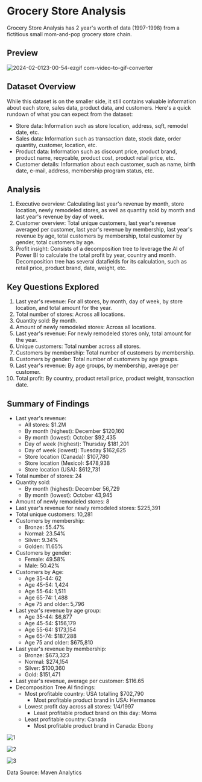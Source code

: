 # Grocery Store Analysis

Grocery Store Analysis has 2 year's worth of data (1997-1998) from a fictitious small mom-and-pop grocery store chain.

## Preview

![2024-02-0123-00-54-ezgif com-video-to-gif-converter](https://github.com/Mlindens/Grocery_Store_Analysis/assets/83295029/14b11ea0-8fb3-45e8-8786-d661c7fb37d0)


## Dataset Overview

While this dataset is on the smaller side, it still contains valuable information about each store, sales data, product data, and customers.
Here's a quick rundown of what you can expect from the dataset:

* Store data: Information such as store location, address, sqft, remodel date, etc.
* Sales data: Information such as transaction date, stock date, order quantity, customer, location, etc.
* Product data: Information such as discount price, product brand, product name, recycable, product cost, product retail price, etc.
* Customer details: Information about each customer, such as name, birth date, e-mail, address, membership program status, etc.

## Analysis

1. Executive overview: Calculating last year's revenue by month, store location, newly remodeled stores, as well as quantity sold by month and last year's revenue by day of week. 
2. Customer overview: Total unique customers, last year's revenue averaged per customer, last year's revenue by membership, last year's revenue by age, total customers by membership, total customer by gender, total customers by age.
3. Profit insight: Consists of a decomposition tree to leverage the AI of Power BI to calculate the total profit by year, country and month. Decomposition tree has several datafields for its calculation, such as retail price, product brand, date, weight, etc.

## Key Questions Explored

1. Last year's revenue: For all stores, by month, day of week, by store location, and total amount for the year.
2. Total number of stores: Across all locations.
3. Quantity sold: By month.
4. Amount of newly remodeled stores: Across all locations.
5. Last year's revenue: For newly remodeled stores only, total amount for the year.
6. Unique customers: Total number across all stores.
7. Customers by membership: Total number of customers by membership.
8. Customers by gender: Total number of customers by age groups.
9. Last year's revenue: By age groups, by membership, average per customer.
10. Total profit: By country, product retail price, product weight, transaction date. 

## Summary of Findings

* Last year's revenue:
  * All stores: $1.2M
  * By month (highest): December $120,160
  * By month (lowest): October $92,435
  * Day of week (highest): Thursday $181,201
  * Day of week (lowest): Tuesday $162,625
  * Store location (Canada): $107,780
  * Store location (Mexico): $478,938
  * Store location (USA): $612,731
* Total number of stores: 24
* Quantity sold:
  * By month (highest): December 56,729
  * By month (lowest): October 43,945
* Amount of newly remodeled stores: 8
* Last year's revenue for newly remodeled stores: $225,391
* Total unique customers: 10,281
* Customers by membership:
  * Bronze: 55.47%
  * Normal: 23.54%
  * Silver: 9.34%
  * Golden: 11.65%
* Customers by gender:
  * Female: 49.58%
  * Male: 50.42%
* Customers by Age:
   * Age 35-44: 62
   * Age 45-54: 1,424
   * Age 55-64: 1,511
   * Age 65-74: 1,488
   * Age 75 and older: 5,796
* Last year's revenue by age group:
   * Age 35-44: $6,877
   * Age 45-54: $156,179
   * Age 55-64: $173,154
   * Age 65-74: $187,288
   * Age 75 and older: $675,810
* Last year's revenue by membership:
   * Bronze: $673,323
   * Normal: $274,154
   * Silver: $100,360
   * Gold: $151,471
* Last year's revenue, average per customer: $116.65
* Decomposition Tree AI findings:
  * Most profitable country: USA totalling $702,790
    * Most profitable product brand in USA: Hermanos
  * Lowest profit day across all stores: 1/4/1997
    * Least profitable product brand on this day: Moms
  * Least profitable country: Canada
    * Most profitable product brand in Canada: Ebony

![1](https://github.com/Mlindens/Grocery_Store_Analysis/assets/83295029/7b3dd718-5332-4cf1-abc5-b5538e7793d1)

![2](https://github.com/Mlindens/Grocery_Store_Analysis/assets/83295029/68322474-a7fa-4272-8082-2bdd00314371)

![3](https://github.com/Mlindens/Grocery_Store_Analysis/assets/83295029/c445aede-4afe-44dd-bf9d-30cad80a88d1)

Data Source: Maven Analytics

